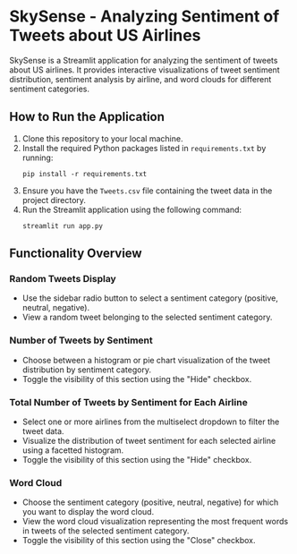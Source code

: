 # SkySense - Analyzing Sentiment of Tweets about US Airlines

SkySense is a Streamlit application for analyzing the sentiment of tweets about US airlines. It provides interactive visualizations of tweet sentiment distribution, sentiment analysis by airline, and word clouds for different sentiment categories.

## How to Run the Application

1. Clone this repository to your local machine.
2. Install the required Python packages listed in `requirements.txt` by running:
   ```
   pip install -r requirements.txt
   ```
3. Ensure you have the `Tweets.csv` file containing the tweet data in the project directory.
4. Run the Streamlit application using the following command:
   ```
   streamlit run app.py
   ```


## Functionality Overview

### Random Tweets Display

- Use the sidebar radio button to select a sentiment category (positive, neutral, negative).
- View a random tweet belonging to the selected sentiment category.

### Number of Tweets by Sentiment

- Choose between a histogram or pie chart visualization of the tweet distribution by sentiment category.
- Toggle the visibility of this section using the "Hide" checkbox.

### Total Number of Tweets by Sentiment for Each Airline

- Select one or more airlines from the multiselect dropdown to filter the tweet data.
- Visualize the distribution of tweet sentiment for each selected airline using a facetted histogram.
- Toggle the visibility of this section using the "Hide" checkbox.

### Word Cloud

- Choose the sentiment category (positive, neutral, negative) for which you want to display the word cloud.
- View the word cloud visualization representing the most frequent words in tweets of the selected sentiment category.
- Toggle the visibility of this section using the "Close" checkbox.